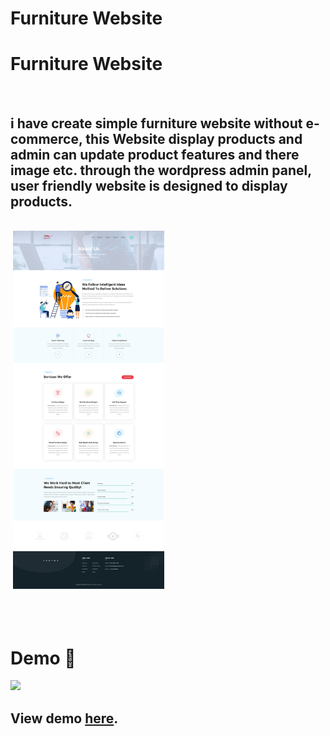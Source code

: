 # Furniture Website  
# Furniture Website  

<p align="center">
<img src="https://raw.githubusercontent.com/PhantomScript/asset-container/b26b0ebaaa13bec7fac796ee0b8296676df6ee0b/developer-portfolio/website.svg" alt="" width="450px"/>
</p>

## i have create simple furniture website without e-commerce, this Website display products and  admin can update product features and there image etc. through the wordpress admin panel, user friendly website is designed to display products.

<br />
<div dir="auto">
    <a target="_blank" rel="noopener noreferrer nofollow" href="https://raw.githubusercontent.com/CoderAnnu/furniture-site/master/Demo%20%20image/Home-Page-Furniture.png"><img src="https://raw.githubusercontent.com/CoderAnnu/furniture-site/master/Demo%20%20image/Home-Page-Furniture.png" width="48%" alt="" style="max-width: 100%;"></a>
    <a target="_blank" rel="noopener noreferrer nofollow" href="https://raw.githubusercontent.com/CoderAnnu/furniture-site/master/Demo%20%20image/About-Furniture.png"><img src="https://raw.githubusercontent.com/CoderAnnu/furniture-site/master/Demo%20%20image/About-Furniture.png" width="48%" alt="" style="max-width: 100%;"></a>
</div>
<br />
<div dir="auto">
    <a target="_blank" rel="noopener noreferrer nofollow" href="https://raw.githubusercontent.com/CoderAnnu/furniture-site/master/Demo%20%20image/Home-Page-Furniture.png"><img src="https://raw.githubusercontent.com/CoderAnnu/furniture-site/master/Demo%20%20image/Home-Page-Furniture.png" width="48%" alt="" style="max-width: 100%;"></a>
     <a target="_blank" rel="noopener noreferrer nofollow" href="https://raw.githubusercontent.com/CoderAnnu/furniture-site/master/Demo%20%20image/Home-Page-Furniture.png"><img src="https://raw.githubusercontent.com/CoderAnnu/furniture-site/master/Demo%20%20image/Home-Page-Furniture.png" width="48%" alt="" style="max-width: 100%;"></a>
</div>
<br />

# Demo :movie_camera:
![](https://github.com/CoderAnnu/furniture-site/blob/master/Demo/Furniture-site.gif?raw=true)
## View demo [here](https://github.com/CoderAnnu/furniture-site/blob/master/Demo/Furniture-site.gif?raw=true).

<br />
